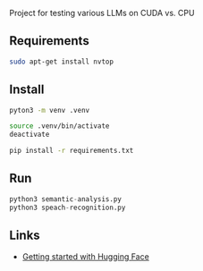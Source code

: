 ﻿Project for testing various LLMs on CUDA vs. CPU

## Requirements

```bash
sudo apt-get install nvtop
```

## Install


```bash
pyton3 -m venv .venv

source .venv/bin/activate
deactivate

pip install -r requirements.txt
```

## Run

```python
python3 semantic-analysis.py
python3 speach-recognition.py
```

## Links

- [Getting started with Hugging Face](https://huggingface.co/docs/datasets/en/quickstart)